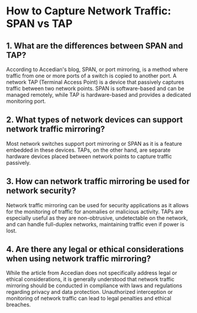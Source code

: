 

# How to Capture Network Traffic: SPAN vs TAP

## 1. What are the differences between SPAN and TAP?

   According to Accedian's blog, SPAN, or port mirroring, is a method where traffic from one or more ports of a switch is copied to another port. A network TAP (Terminal Access Point) is a device that passively captures traffic between two network points. SPAN is software-based and can be managed remotely, while TAP is hardware-based and provides a dedicated monitoring port.

## 2. What types of network devices can support network traffic mirroring?

   Most network switches support port mirroring or SPAN as it is a feature embedded in these devices. TAPs, on the other hand, are separate hardware devices placed between network points to capture traffic passively.

## 3. How can network traffic mirroring be used for network security?
 Network traffic mirroring can be used for security applications as it allows for the monitoring of traffic for anomalies or malicious activity. TAPs are especially useful as they are non-obtrusive, undetectable on the network, and can handle full-duplex networks, maintaining traffic even if power is lost.

## 4. Are there any legal or ethical considerations when using network traffic mirroring?

   While the article from Accedian does not specifically address legal or ethical considerations, it is generally understood that network traffic mirroring should be conducted in compliance with laws and regulations regarding privacy and data protection. Unauthorized interception or monitoring of network traffic can lead to legal penalties and ethical breaches.